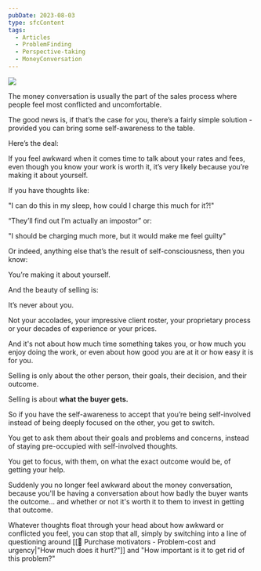 ```yaml
---
pubDate: 2023-08-03
type: sfcContent
tags:
  - Articles
  - ProblemFinding
  - Perspective-taking
  - MoneyConversation
---
```


![](Media/SalesFlowCoach.app_What-to-do-if-you're-uncomfortable-with-the-money-conversation_MartinStellar.jpg)

The money conversation is usually the part of the sales process where people feel most conflicted and uncomfortable.

The good news is, if that’s the case for you, there’s a fairly simple solution - provided you can bring some self-awareness to the table.

Here’s the deal:

If you feel awkward when it comes time to talk about your rates and fees, even though you know your work is worth it, it’s very likely because you’re making it about yourself.

If you have thoughts like:

"I can do this in my sleep, how could I charge this much for it?!"

“They’ll find out I’m actually an impostor” or:

"I should be charging much more, but it would make me feel guilty"

Or indeed, anything else that’s the result of self-consciousness, then you know:

You’re making it about yourself.

And the beauty of selling is:

It’s never about you.

Not your accolades, your impressive client roster, your proprietary process or your decades of experience or your prices.

And it's not about how much time something takes you, or how much you enjoy doing the work, or even about how good you are at it or how easy it is for you.

Selling is only about the other person, their goals, their decision, and their outcome.

Selling is about **what the buyer gets.**

So if you have the self-awareness to accept that you’re being self-involved instead of being deeply focused on the other, you get to switch.

You get to ask them about their goals and problems and concerns, instead of staying pre-occupied with self-involved thoughts.

You get to focus, with them, on what the exact outcome would be, of getting your help.

Suddenly you no longer feel awkward about the money conversation, because you'll be having a conversation about how badly the buyer wants the outcome... and whether or not it's worth it to them to invest in getting that outcome.

Whatever thoughts float through your head about how awkward or conflicted you feel, you can stop that all, simply by switching into a line of questioning around [[📄 Purchase motivators - Problem-cost and urgency|"How much does it hurt?"]] and "How important is it to get rid of this problem?"

